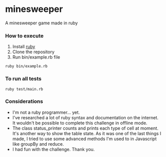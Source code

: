 # minesweeper
A minesweeper game made in ruby


### How to execute
1. Install [ruby](https://www.ruby-lang.org/pt/downloads/)
2. Clone the repository
3. Run bin/example.rb file
```
ruby bin/example.rb
```

### To run all tests
```
ruby test/main.rb
```

### Considerations
* I'm not a ruby programmer... yet.
* I've researched a lot of ruby syntax and documentation on the internet. It wouldn't be possible to complete this challenge in offline mode.
* The class status_printer counts and prints each type of cell at moment. It's another way to show the table state. As it was one of the last things I made, I tried to use some advanced methods I'm used to in Javascript like groupBy and reduce.
* I had fun with the challenge. Thank you.
